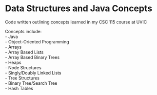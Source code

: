 # Data Structures and Java Concepts

Code written outlining concepts learned in my CSC 115 course at UVIC

Concepts include:  
    - Java  
    - Object-Oriented Programming  
    - Arrays  
        - Array Based Lists  
        - Array Based Binary Trees  
        - Heaps  
    - Node Structures  
        - Singly/Doubly Linked Lists  
        - Tree Structures  
            - Binary Tree/Search Tree  
    - Hash Tables  